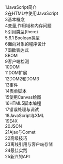 1JavaScript简介<br>
2在HTML中使用JavaScript<br>
3基本概念<br>
4变量,作用域和内存问题<br>
5引用类型(there)<br>
5.6.1 Boolean类型<br>
6面向对象的程序设计<br>
7函数表达式<br>
8BOM<br>
9客户端检测<br>
10DOM<br>
11DOM扩展<br>
12DOM2和DOM3<br>
13事件<br>
14表单脚本<br>
15使用Canvas绘图<br>
16HTML5脚本编程<br>
17错误处理与调试<br>
18JavaScript与XML<br>
19E4X<br>
20JSON<br>
21Ajax与Comet<br>
22高级技巧<br>
23离线引用与客户端存储<br>
24最佳实践<br>
25新兴的API<br>
